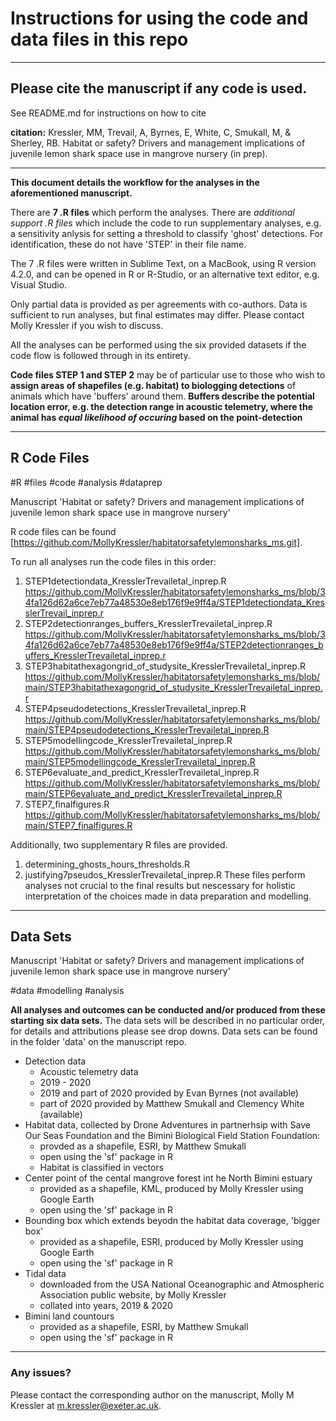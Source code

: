 
# Instructions for using the code and data files in this repo

---

## Please cite the manuscript if any code is used. 

See README.md for instructions on how to cite

**citation:** Kressler, MM, Trevail, A, Byrnes, E, White, C, Smukall, M, & Sherley, RB. Habitat or safety? Drivers and management implications of juvenile lemon shark space use in mangrove nursery (in prep).


---

**This document details the workflow for the analyses in the aforementioned manuscript.** 

There are **7 .R files** which perform the analyses. There are *additional support .R files* which include the code to run supplementary analyses, e.g. a sensitivity anlysis for setting a threshold to classify 'ghost' detections. For identification, these do not have 'STEP' in their file name.

The 7 .R files were written in Sublime Text, on a MacBook, using R version 4.2.0, and can be opened in R or R-Studio, or an alternative text editor, e.g. Visual Studio. 

Only partial data is provided as per agreements with co-authors. Data is sufficient to run analyses, but final estimates may differ. Please contact Molly Kressler if you wish to discuss. 

All the analyses can be performed using the six provided datasets if the code flow is followed through in its entirety. 

**Code files STEP 1 and STEP 2** may be of particular use to those who wish to **assign areas of shapefiles (e.g. habitat) to biologging detections** of animals which have 'buffers' around them. **Buffers describe the potential location error, e.g. the detection range in acoustic telemetry, where the animal has *equal likelihood of occuring* based on the point-detection**

---

## R Code Files 

#R #files #code #analysis #dataprep 

Manuscript 'Habitat or safety? Drivers and management implications of juvenile lemon shark space use in mangrove nursery'

R code files can be found [https://github.com/MollyKressler/habitatorsafetylemonsharks_ms.git]. 

To run all analyses run the code files in this order: 
1. STEP1detectiondata_KresslerTrevailetal_inprep.R 
	https://github.com/MollyKressler/habitatorsafetylemonsharks_ms/blob/34fa126d62a6ce7eb77a48530e8eb176f9e9ff4a/STEP1detectiondata_KresslerTrevail_inprep.r
2. STEP2detectionranges_buffers_KresslerTrevailetal_inprep.R 
	https://github.com/MollyKressler/habitatorsafetylemonsharks_ms/blob/34fa126d62a6ce7eb77a48530e8eb176f9e9ff4a/STEP2detectionranges_buffers_KresslerTrevailetal_inprep.r
3. STEP3habitathexagongrid_of_studysite_KresslerTrevailetal_inprep.R
	https://github.com/MollyKressler/habitatorsafetylemonsharks_ms/blob/main/STEP3habitathexagongrid_of_studysite_KresslerTrevailetal_inprep.r
4. STEP4pseudodetections_KresslerTrevailetal_inprep.R
	https://github.com/MollyKressler/habitatorsafetylemonsharks_ms/blob/main/STEP4pseudodetections_KresslerTrevailetal_inprep.R
5. STEP5modellingcode_KresslerTrevailetal_inprep.R
	https://github.com/MollyKressler/habitatorsafetylemonsharks_ms/blob/main/STEP5modellingcode_KresslerTrevailetal_inprep.R
6. STEP6evaluate_and_predict_KresslerTrevailetal_inprep.R
	https://github.com/MollyKressler/habitatorsafetylemonsharks_ms/blob/main/STEP6evaluate_and_predict_KresslerTrevailetal_inprep.R
7. STEP7_finalfigures.R
	https://github.com/MollyKressler/habitatorsafetylemonsharks_ms/blob/main/STEP7_finalfigures.R

Additionally, two supplementary R files are provided. 
1. determining_ghosts_hours_thresholds.R
2. justifying7pseudos_KresslerTrevailetal_inprep.R
These files perform analyses not crucial to the final results but nescessary for holistic interpretation of the choices made in data preparation and modelling. 

---

## Data Sets 

Manuscript 'Habitat or safety? Drivers and management implications of juvenile lemon shark space use in mangrove nursery'

#data #modelling #analysis

**All analyses and outcomes can be conducted and/or produced from these starting six data sets.**
The data sets will be described in no particular order, for details and attributions please see drop downs. Data sets can be found in the folder 'data' on the manuscript repo. 

- Detection data
	- Acoustic telemetry data 
	- 2019 - 2020
	- 2019 and part of 2020 provided by Evan Byrnes (not available)
	- part of 2020 provided by Matthew Smukall and Clemency White (available)
- Habitat data, collected by Drone Adventures in partnerhsip with Save Our Seas Foundation and the Bimini Biological Field Station Foundation: 
	- provded as a shapefile, ESRI, by Matthew Smukall
	- open using the 'sf' package in R
	- Habitat is classified in vectors
- Center point of the cental mangrove forest int he North Bimini estuary
	- provided as a shapefile, KML, produced by Molly Kressler using Google Earth
	- open using the 'sf' package in R
- Bounding box which extends beyodn the habitat data coverage, 'bigger box'
	- provided as a shapefile, ESRI, produced by Molly Kressler using Google Earth
	- open using the 'sf' package in R
- Tidal data 
	- downloaded from the USA National Oceanographic and Atmospheric Association public website, by Molly Kressler
	- collated into years, 2019 & 2020
- Bimini land countours
	-  provided as a shapefile, ESRI, by Matthew Smukall
	- open using the 'sf' package in R



---

### Any issues? 

Please contact the corresponding author on the manuscript, Molly M Kressler at m.kressler@exeter.ac.uk. 

